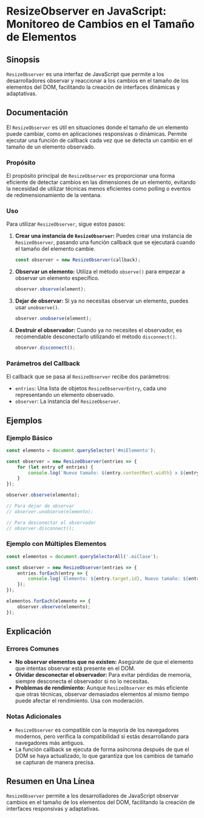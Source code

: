 <!--
Meta Description: # ResizeObserver en JavaScript: Monitoreo de Cambios en el Tamaño de Elementos ## Sinopsis `ResizeObserver` es una interfaz de JavaScript que permite ...
Meta Keywords: resizeobserver, elemento, que, observer, observar
-->

# ResizeObserver en JavaScript: Monitoreo de Cambios en el Tamaño de Elementos

## Sinopsis
`ResizeObserver` es una interfaz de JavaScript que permite a los desarrolladores observar y reaccionar a los cambios en el tamaño de los elementos del DOM, facilitando la creación de interfaces dinámicas y adaptativas.

## Documentación
El `ResizeObserver` es útil en situaciones donde el tamaño de un elemento puede cambiar, como en aplicaciones responsivas o dinámicas. Permite ejecutar una función de callback cada vez que se detecta un cambio en el tamaño de un elemento observado.

### Propósito
El propósito principal de `ResizeObserver` es proporcionar una forma eficiente de detectar cambios en las dimensiones de un elemento, evitando la necesidad de utilizar técnicas menos eficientes como polling o eventos de redimensionamiento de la ventana.

### Uso
Para utilizar `ResizeObserver`, sigue estos pasos:

1. **Crear una instancia de `ResizeObserver`:**
   Puedes crear una instancia de `ResizeObserver`, pasando una función callback que se ejecutará cuando el tamaño del elemento cambie.

   ```javascript
   const observer = new ResizeObserver(callback);
   ```

2. **Observar un elemento:**
   Utiliza el método `observe()` para empezar a observar un elemento específico.

   ```javascript
   observer.observe(element);
   ```

3. **Dejar de observar:**
   Si ya no necesitas observar un elemento, puedes usar `unobserve()`.

   ```javascript
   observer.unobserve(element);
   ```

4. **Destruir el observador:**
   Cuando ya no necesites el observador, es recomendable desconectarlo utilizando el método `disconnect()`.

   ```javascript
   observer.disconnect();
   ```

### Parámetros del Callback
El callback que se pasa al `ResizeObserver` recibe dos parámetros:
- `entries`: Una lista de objetos `ResizeObserverEntry`, cada uno representando un elemento observado.
- `observer`: La instancia del `ResizeObserver`.

## Ejemplos

### Ejemplo Básico
```javascript
const elemento = document.querySelector('#miElemento');

const observer = new ResizeObserver(entries => {
    for (let entry of entries) {
        console.log(`Nuevo tamaño: ${entry.contentRect.width} x ${entry.contentRect.height}`);
    }
});

observer.observe(elemento);

// Para dejar de observar
// observer.unobserve(elemento);

// Para desconectar el observador
// observer.disconnect();
```

### Ejemplo con Múltiples Elementos
```javascript
const elementos = document.querySelectorAll('.miClase');

const observer = new ResizeObserver(entries => {
    entries.forEach(entry => {
        console.log(`Elemento: ${entry.target.id}, Nuevo tamaño: ${entry.contentRect.width} x ${entry.contentRect.height}`);
    });
});

elementos.forEach(elemento => {
    observer.observe(elemento);
});
```

## Explicación
### Errores Comunes
- **No observar elementos que no existen:** Asegúrate de que el elemento que intentas observar está presente en el DOM.
- **Olvidar desconectar el observador:** Para evitar pérdidas de memoria, siempre desconecta el observador si no lo necesitas.
- **Problemas de rendimiento:** Aunque `ResizeObserver` es más eficiente que otras técnicas, observar demasiados elementos al mismo tiempo puede afectar el rendimiento. Usa con moderación.

### Notas Adicionales
- `ResizeObserver` es compatible con la mayoría de los navegadores modernos, pero verifica la compatibilidad si estás desarrollando para navegadores más antiguos.
- La función callback se ejecuta de forma asíncrona después de que el DOM se haya actualizado, lo que garantiza que los cambios de tamaño se capturan de manera precisa.

## Resumen en Una Línea
`ResizeObserver` permite a los desarrolladores de JavaScript observar cambios en el tamaño de los elementos del DOM, facilitando la creación de interfaces responsivas y adaptativas.